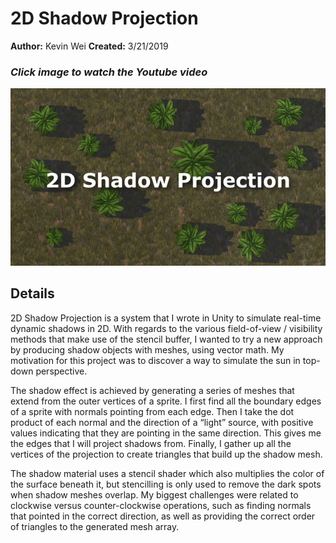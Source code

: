 # 2D Shadow Projection

**Author:** Kevin Wei
**Created:** 3/21/2019

### *Click image to watch the Youtube video*

[![2D Shadow Projection](shadowprojection-poster.jpg)](https://www.youtube.com/watch?v=sE8CSdoudHA)

## Details
2D Shadow Projection is a system that I wrote in Unity to simulate real-time dynamic shadows in 2D. With regards to the various field-of-view / visibility methods that make use of the stencil buffer, I wanted to try a new approach by producing shadow objects with meshes, using vector math. My motivation for this project was to discover a way to simulate the sun in top-down perspective.

The shadow effect is achieved by generating a series of meshes that extend from the outer vertices of a sprite. I first find all the boundary edges of a sprite with normals pointing from each edge. Then I take the dot product of each normal and the direction of a “light” source, with positive values indicating that they are pointing in the same direction. This gives me the edges that I will project shadows from. Finally, I gather up all the vertices of the projection to create triangles that build up the shadow mesh.

The shadow material uses a stencil shader which also multiplies the color of the surface beneath it, but stencilling is only used to remove the dark spots when shadow meshes overlap. My biggest challenges were related to clockwise versus counter-clockwise operations, such as finding normals that pointed in the correct direction, as well as providing the correct order of triangles to the generated mesh array.